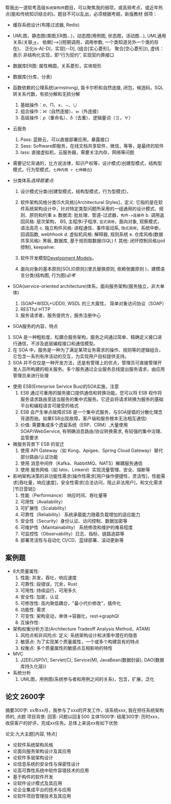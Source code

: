 帮我出一道软考高级`系统架构师`题目，可以聚焦我的弱项，或高频考点，或近年热点(能和传统知识结合的)。题目不可以乱出，必须根据考纲，新版教材
弱项：
- 缓存系统设计(布隆过滤器, Redis)
- UML图，静态图(类图,ER图...)，动态图(用例图, 状态图，活动图...), UML通用关系(关联[->](类成员)， 依赖[-->](短期调用，调用参数, 一个类知道另外一个类的存在)， 泛化is-A[-D]，实现[--D], (组合[实心菱形]， 聚合[空心菱形])), 虚线：表示 非结构化实现，即“行为契约”, 实现契约靠接口
- 数据库ER图: 属性椭圆，关系菱形，实体矩形
- 数据库(分库，分表)
- 函数依赖的公理系统(armstrong), 笛卡尔积和自然连接, 闭包，候选码，SQL转关系代数，有损分解和无损分解
    1. 基础操作：σ、Π、×、−、∪
    2. 组合操作：⨝（自然连接）、⟕（外连接）
    3. 高级操作：ρ（重命名）、δ（去重）、逻辑量词（∃，∀）


- 云服务
    1. Pass: 蓝鲸云，可以直接部署应用，暴露接口
    2. Sass: Software即服务，在线文档共享软件，微信，等等，是最终的软件
    3. Iass: 直接虚拟机，云服务器，需要关注内存，网络等问题
- 需要记忆背诵的，比方说法律，知识产权等，设计模式(创建型模式，结构型模式，行为型模式，`七种内聚 + 七种耦合`)
- 分类体系*选择题重点*:
  1. 设计模式分类(创建型模式，结构型模式，行为型模式)，
  2. 软件架构风格分类(5大风格)[Architectural Styles]，定义: 它指的是在软件系统架构设计中，针对特定类型问题所采用的一组通用的设计模式、规则、原则和约束
    a. 数据流: 批处理、管道-过滤器，`构件->连接件`
    b. 调用返回风格: 层次架构， BS, 主程序/子程序, `显式调用`，面向对象, 观察模式，语法高亮
    c. 独立构件风格: 进程通信、事件驱动系, `隐式调用`，系统中断，回调函数, webhhook
    d. 虚拟机风格: 解释器, 规则系统
    e. 仓库风格(数据共享风格): 黑板, 数据库, 基于规则取数据(SQL)
    f. 其他: 闭环控制风格(pid控制), keepalive:

  3. 软件开发模型[Development Models](敏捷开发模型等)，
  4. 面向对象的基本原则[SOLID原则](里氏替换原则, 依赖倒置原则 )，建模语言分类(结构图, 行为图)*必考*
- SOA(service-oriented architecture)体系，面向服务架构(服务独立，非大单体)
  1. (SOAP+WSDL+UDDI), WSDL 的三大属性， 简单对象访问协议（SOAP）
  2. RESTful HTTP
  3. 服务请求者，服务提供方，服务注册中心
- SOA服务的内容，特点
1. SOA 是一种粗粒度、松耦合服务架构，服务之间通过简单、精确定义接口进行通信，不涉及底层编程接口和通信模型。
2. 在 SOA 中，服务是一种为了满足某项业务需求的操作、规则等的逻辑组合，它包含一系列有序活动的交互，为实现用户目标提供支持。
3. SOA 并不仅仅是一种开发方法，还是有管理上的优点，管理员可直接管理开发人员所构建的相关服务。多个服务通过企业服务总线提出服务请求，由应用管理员来进行处理

- 使用 ESB(Enterprise Service Bus)的SOA实施，注意
  1. ESB 通过可重用的服务接口提供通信和转换功能。您可以将 ESB 视作将服务请求路由至适当服务的集中式服务。它还会将请求转换为服务的基础平台和编程语言可接受的格式
  2. ESB 会产生单点故障(ESB 是一个集中式服务，与SOA提倡的分散化理念背道而驰。如果ESB出现故障，客户端和服务根本无法相互通信)
  3. 价值: 需要集成多个遗留系统（ERP、CRM）,大量使用 SOAP/WebService, 有明确消息路由/协议转换需求, 有较强的集中治理、监管要求
- 微服务背景下 ESB 的变迁
  1. 使用 API Gateway（如 Kong、Apigee、Spring Cloud Gateway）替代部分路由/认证功能
  2. 使用 消息中间件（Kafka、RabbitMQ、NATS）解耦服务通信
  3. 使用 服务网格（如 Istio、Linkerd）实现流量管理、安全、熔断等
- 影响架构决策的非功能性需求(操作性需求[用户操作便捷性，灵活性]，性能需求[吞吐量，响应速度]，安全性需求[合法访问，阻止非法用户]，和文化需求[节日营销])
  1. 性能（Performance） 响应时间、吞吐量等
  2. 可用性（Availability）
  3. 可扩展性（Scalability）
  4. 可靠性（Reliability） 系统承载能力随着负载增加的适应能力
  5. 安全性（Security）身份认证、访问控制、数据加密等
  6. 可维护性（Maintainability） 系统修改和维护的难易程度
  7. 可监控性（Observability）日志、指标、链路追踪等
  8. 部署灵活性与自动化 CI/CD、蓝绿部署、滚动更新等


## 案例题
- 8大质量属性:
  1. 性能: 并发，吞吐，响应速度
  2. 可靠性: 段错误，冗余，Rust
  3. 可用性: 持续运行，可用多久
  4. 安全性: 加密，认证
  5. 可修改性: 高内聚低耦合，"最小代价修改"，插件化
  6. 功能性: 需求
  7. 可变性: 架构变动，单体->容器化，rest->graphQl
  8. 互操作性:
- 架构权衡分析方法(Architecture Tradeoff Analysis Method，ATAM)
    1. 风险点和非风险点: 定义: 系统架构设计和决策中潜在的隐患
    2. 敏感点: 为了实现某个质量属性，一个或多个构建具有的特点
    3. 权衡点: 多个质量属性的敏感点互相影响的特性
- MVC
    1. J2EE(JSP(V), Servlet(C), Service(M), JavaBean(数据封装), DAO(数据库持久化层))
- 系统分析
   1. UML图，用例图(系统参与者和用例之间的关系)，包含，扩展，泛化
## 论文  2600字

摘要300字: xx年xx月，我参与了xxx的开发工作，该系统xxx, 我在担任系统架构师的, 点题
项目背景:
回答: 问题以回复500
主体1500字:
结尾300字: 历时xxx，收获客户的好评，完成xx任务。总体上来说xx有如下优势



论文:九大主题[内容, 特点]

* 论软件系统架构风格
* 论面向服务架构设计及其应用
* 论软件多层架构设计
* 论信息系统的安全性与保密性设计
* 论高可靠性系统中软件容错技术的应用
* 基于构件的软件开发
* 论软件设计模式及其应用
* 论企业集成平台的技术与应用
* 论软件项目管理技术及其应用


